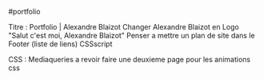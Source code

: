 #portfolio

Titre : Portfolio | Alexandre Blaizot
Changer Alexandre Blaizot en Logo
"Salut c'est moi, Alexandre Blaizot"
Penser a mettre un plan de site dans le Footer (liste de liens)
CSSscript

CSS : Mediaqueries a revoir
faire une deuxieme page pour les animations css